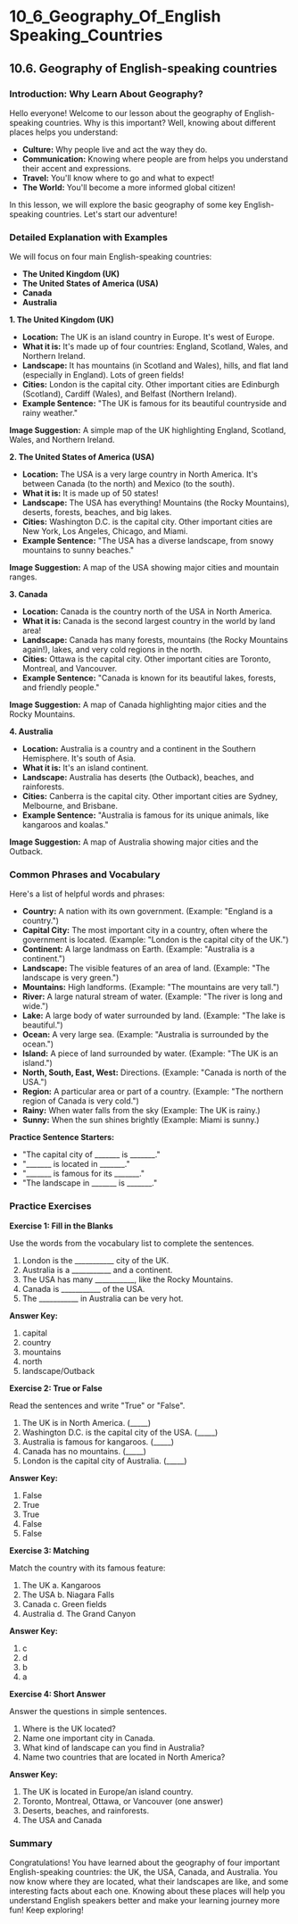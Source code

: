 # 10_6_Geography_Of_English Speaking_Countries

## 10.6. Geography of English-speaking countries

### Introduction: Why Learn About Geography?

Hello everyone! Welcome to our lesson about the geography of English-speaking countries. Why is this important? Well, knowing about different places helps you understand:

*   **Culture:** Why people live and act the way they do.
*   **Communication:** Knowing where people are from helps you understand their accent and expressions.
*   **Travel:** You'll know where to go and what to expect!
*   **The World:** You'll become a more informed global citizen!

In this lesson, we will explore the basic geography of some key English-speaking countries. Let's start our adventure!

### Detailed Explanation with Examples

We will focus on four main English-speaking countries:

*   **The United Kingdom (UK)**
*   **The United States of America (USA)**
*   **Canada**
*   **Australia**

**1. The United Kingdom (UK)**

*   **Location:** The UK is an island country in Europe. It's west of Europe.
*   **What it is:** It's made up of four countries: England, Scotland, Wales, and Northern Ireland.
*   **Landscape:** It has mountains (in Scotland and Wales), hills, and flat land (especially in England).  Lots of green fields!
*   **Cities:** London is the capital city. Other important cities are Edinburgh (Scotland), Cardiff (Wales), and Belfast (Northern Ireland).
*   **Example Sentence:** "The UK is famous for its beautiful countryside and rainy weather."

**Image Suggestion:** A simple map of the UK highlighting England, Scotland, Wales, and Northern Ireland.

**2. The United States of America (USA)**

*   **Location:** The USA is a very large country in North America. It's between Canada (to the north) and Mexico (to the south).
*   **What it is:** It is made up of 50 states!
*   **Landscape:** The USA has everything! Mountains (the Rocky Mountains), deserts, forests, beaches, and big lakes.
*   **Cities:** Washington D.C. is the capital city. Other important cities are New York, Los Angeles, Chicago, and Miami.
*   **Example Sentence:** "The USA has a diverse landscape, from snowy mountains to sunny beaches."

**Image Suggestion:** A map of the USA showing major cities and mountain ranges.

**3. Canada**

*   **Location:** Canada is the country north of the USA in North America.
*   **What it is:** Canada is the second largest country in the world by land area!
*   **Landscape:** Canada has many forests, mountains (the Rocky Mountains again!), lakes, and very cold regions in the north.
*   **Cities:** Ottawa is the capital city. Other important cities are Toronto, Montreal, and Vancouver.
*   **Example Sentence:** "Canada is known for its beautiful lakes, forests, and friendly people."

**Image Suggestion:** A map of Canada highlighting major cities and the Rocky Mountains.

**4. Australia**

*   **Location:** Australia is a country and a continent in the Southern Hemisphere.  It's south of Asia.
*   **What it is:** It's an island continent.
*   **Landscape:** Australia has deserts (the Outback), beaches, and rainforests.
*   **Cities:** Canberra is the capital city. Other important cities are Sydney, Melbourne, and Brisbane.
*   **Example Sentence:** "Australia is famous for its unique animals, like kangaroos and koalas."

**Image Suggestion:** A map of Australia showing major cities and the Outback.

### Common Phrases and Vocabulary

Here's a list of helpful words and phrases:

*   **Country:** A nation with its own government. (Example: "England is a country.")
*   **Capital City:** The most important city in a country, often where the government is located. (Example: "London is the capital city of the UK.")
*   **Continent:** A large landmass on Earth. (Example: "Australia is a continent.")
*   **Landscape:** The visible features of an area of land. (Example: "The landscape is very green.")
*   **Mountains:** High landforms. (Example: "The mountains are very tall.")
*   **River:** A large natural stream of water. (Example: "The river is long and wide.")
*   **Lake:** A large body of water surrounded by land. (Example: "The lake is beautiful.")
*   **Ocean:** A very large sea. (Example: "Australia is surrounded by the ocean.")
*   **Island:** A piece of land surrounded by water. (Example: "The UK is an island.")
*   **North, South, East, West:** Directions. (Example: "Canada is north of the USA.")
*   **Region:** A particular area or part of a country. (Example: "The northern region of Canada is very cold.")
*   **Rainy:** When water falls from the sky (Example: The UK is rainy.)
*   **Sunny:** When the sun shines brightly (Example: Miami is sunny.)

**Practice Sentence Starters:**

*   "The capital city of _______ is _______."
*   "_______ is located in _______."
*   "_______ is famous for its _______."
*   "The landscape in _______ is _______."

### Practice Exercises

**Exercise 1: Fill in the Blanks**

Use the words from the vocabulary list to complete the sentences.

1.  London is the ___________ city of the UK.
2.  Australia is a ___________ and a continent.
3.  The USA has many ___________, like the Rocky Mountains.
4.  Canada is ___________ of the USA.
5.  The ___________ in Australia can be very hot.

**Answer Key:**

1.  capital
2.  country
3.  mountains
4.  north
5.  landscape/Outback

**Exercise 2: True or False**

Read the sentences and write "True" or "False".

1.  The UK is in North America. (_____)
2.  Washington D.C. is the capital city of the USA. (_____)
3.  Australia is famous for kangaroos. (_____)
4.  Canada has no mountains. (_____)
5.  London is the capital city of Australia. (_____)

**Answer Key:**

1.  False
2.  True
3.  True
4.  False
5.  False

**Exercise 3: Matching**

Match the country with its famous feature:

1.  The UK      a. Kangaroos
2.  The USA     b. Niagara Falls
3.  Canada      c. Green fields
4.  Australia   d. The Grand Canyon

**Answer Key:**

1.  c
2.  d
3.  b
4.  a

**Exercise 4: Short Answer**

Answer the questions in simple sentences.

1. Where is the UK located?
2. Name one important city in Canada.
3. What kind of landscape can you find in Australia?
4. Name two countries that are located in North America?

**Answer Key:**
1. The UK is located in Europe/an island country.
2. Toronto, Montreal, Ottawa, or Vancouver (one answer)
3. Deserts, beaches, and rainforests.
4. The USA and Canada

### Summary

Congratulations! You have learned about the geography of four important English-speaking countries: the UK, the USA, Canada, and Australia. You now know where they are located, what their landscapes are like, and some interesting facts about each one. Knowing about these places will help you understand English speakers better and make your learning journey more fun! Keep exploring!

